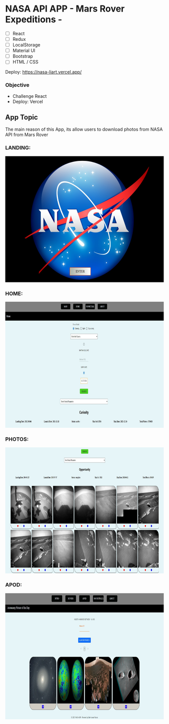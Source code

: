 # NASA API APP - Mars Rover Expeditions -

- [ ] React
- [ ] Redux
- [ ] LocalStorage
- [ ] Material UI
- [ ] Bootstrap
- [ ] HTML / CSS

Deploy: https://nasa-liart.vercel.app/

### Objective

- Challenge React
- Deploy: Vercel

## App Topic

The main reason of this App, its allow users to download photos from NASA API from Mars Rover

### LANDING:

<p>
  <img height="400" src="./public/landing.jpg" />
</p>

### HOME:

<p>
  <img height="400" src="./public/home.jpg" />
</p>

### PHOTOS:

<p>
  <img height="400" src="./public/photos.jpg" />
</p>

### APOD:

<p>
  <img height="400" src="./public/apod.jpg" />
</p>
